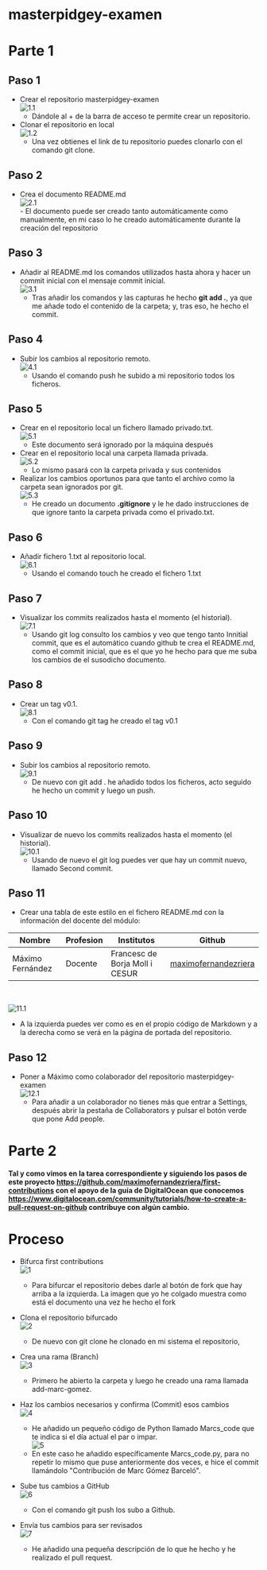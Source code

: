 # masterpidgey-examen
# Parte 1
## Paso 1

- Crear el repositorio masterpidgey-examen <br>
![1.1](img/1.png)<br>
    -  Dándole al + de la barra de acceso te permite crear un repositorio.<br>
- Clonar el repositorio en local<br>
  ![1.2](img/2.png)<br>
    - Una vez obtienes el link de tu repositorio puedes clonarlo con el comando git clone.<br>
## Paso 2<br>
- Crea el documento README.md<br>
  ![2.1](img/3.png)<br>
      - El documento puede ser creado tanto automáticamente como manualmente, en mi caso lo he creado automáticamente durante la creación del repositorio<br>
## Paso 3<br>
- Añadir al README.md los comandos utilizados hasta ahora y hacer un commit inicial con el mensaje commit inicial.<br>
  ![3.1](img/4.png)<br>
  -  Tras añadir los comandos y las capturas he hecho **git add .**, ya que me añade todo el contenido de la carpeta; y, tras eso, he hecho el commit.<br>
## Paso 4<br>

- Subir los cambios al repositorio remoto.<br>
  ![4.1](img/5.png)<br>
    - Usando el comando push he subido a mi repositorio todos los ficheros.<br>

## Paso 5<br>

- Crear en el repositorio local un fichero llamado privado.txt.<br>
![5.1](img/6.png)<br>
  - Este documento será ignorado por la máquina después<br>
- Crear en el repositorio local una carpeta llamada privada.<br>
![5.2](img/7.png)<br>
  - Lo mismo pasará con la carpeta privada y sus contenidos <br>
- Realizar los cambios oportunos para que tanto el archivo como
la carpeta sean ignorados por git.<br>
![5.3](img/8.png)<br>
  - He creado un documento **.gitignore** y le he dado instrucciones de que ignore tanto la carpeta privada como el privado.txt.<br>
## Paso 6<br>

- Añadir fichero 1.txt al repositorio local.<br>
  ![6.1](img/9.png)<br>
    - Usando el comando touch he creado el  fichero 1.txt<br>

## Paso 7<br>
- Visualizar los commits realizados hasta el momento (el historial).<br>
![7.1](img/10.png)<br>
  - Usando git log consulto los cambios y veo que tengo tanto Innitial commit, que es el automático cuando github te crea el README.md, como el commit inicial, que es el que yo he hecho para que me suba los cambios de el susodicho documento.<br>
## Paso 8<br>
- Crear un tag v0.1.<br>
![8.1](img/11.png)<br>
  - Con el comando git tag he creado el tag v0.1<br>
## Paso 9<br>

- Subir los cambios al repositorio remoto.<br>
![9.1](img/12.png)<br>
  - De nuevo con git add . he añadido todos los ficheros, acto seguido he hecho un commit y luego un push.<br>

## Paso 10<br>
- Visualizar de nuevo los commits realizados hasta el momento (el historial).<br>
![10.1](img/13.png)<br>
  - Usando de nuevo el git log puedes ver  que hay un commit nuevo, llamado Second commit.<br> 
## Paso 11<br>

- Crear una tabla de este estilo en el fichero README.md
con la información del docente del módulo:<br>

|Nombre|Profesion|Institutos|Github|
|------|---------|----------|------|
|Máximo Fernández|Docente|Francesc de Borja Moll i CESUR|[maximofernandezriera](http://github.com/maximofernandezriera)|
<br>

![11.1](img/14.png)
<br>
  - A la izquierda puedes ver como es en el propio código de Markdown y a la derecha como se verá en la página de portada del repositorio.<br>
## Paso 12<br>

- Poner a Máximo como colaborador del repositorio masterpidgey-examen<br>
![12.1](img/15.png)<br>
  -  Para añadir a un colaborador no tienes más que entrar a Settings, después abrir la pestaña de Collaborators y pulsar el botón verde que pone Add people.<br>
# Parte 2<br>

#### Tal y como vimos en la tarea correspondiente y siguiendo los pasos de este proyecto https://github.com/maximofernandezriera/first-contributions con el apoyo de la guía de DigitalOcean que conocemos https://www.digitalocean.com/community/tutorials/how-to-create-a-pull-request-on-github contribuye con algún cambio.<br>
# Proceso<br>
- Bifurca first contributions<br>
![1](img/16.png)<br>
  - Para bifurcar el repositorio debes darle al botón de fork que hay arriba a la izquierda. La imagen que yo he colgado muestra como está el documento una vez he hecho el fork <br>

- Clona el repositorio bifurcado<br>
![2](img/17.png)
  - De nuevo con git clone he clonado en mi sistema el repositorio,<br>
- Crea una rama (Branch)<br>
![3](img/18.png)<br>
  - Primero he abierto la carpeta y luego he creado una rama llamada add-marc-gomez.<br>
- Haz los cambios necesarios y confirma (Commit) esos cambios<br>
![4](img/19.png)<br>
  - He añadido un pequeño código de Python llamado Marcs_code que te indica si el día actual el par o impar.<br>
![5](img/20.png)<br>
  - En este caso he añadido específicamente Marcs_code.py, para no repetir lo mismo que puse anteriormente dos veces, e hice el commit llamándolo "Contribución de Marc Gómez Barceló".<br>

- Sube tus cambios a GitHub<br>
  ![6](img/21.png)
    - Con el comando git push los subo a Github.<br>

- Envía  tus cambios para ser revisados<br>
![7](img/22.png)
  - He añadido una pequeña descripción de lo que he hecho y he realizado el pull request.<br>